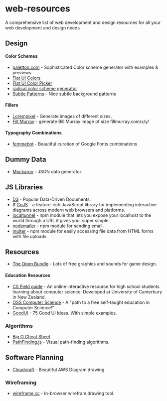 # web-resources
A comprehensive list of web development and design resources for all your web development and design needs

## Design
#### Color Schemes
+ <a href="http://paletton.com/">paletton.com</a> - Sophisticated Color scheme generator with examples & previews.
+ <a href="http://www.materialui.co/flatuicolors">Flat UI Colors</a>
+ <a href="http://www.flatuicolorpicker.com/">Flat UI Color Picker</a>
+ <a href="http://www.coolors.co/">radical color scheme generator</a>
+ <a href="http://subtlepatterns.com/">Subtle Patterns</a> - Nice subtle background patterns

#### Fillers
+ <a href="http://lorempixel.com/">Lorempixel</a> - Generate images of different sizes.
+ <a href="http://fillmurray.com/">Fill Murray</a> - generate Bill Murray image of size fillmurray.com/x/y/

#### Typography Combinations
+ <a href='http://femmebot.github.io/google-type/'>femmebot</a> - Beautiful curation of Google Fonts combinations
## Dummy Data
+ <a href="https://www.mockaroo.com/">Mockaroo</a> - JSON data generator.

## JS Libraries
+ <a href="http://d3.js">D3</a> - Popular Data-Driven Documents.
+ _$_ <a href="http://gojs.net">GoJS</a> - a feature-rich JavaScript library for implementing interactive diagrams across modern web browsers and platforms.
+ <a href="https://localtunnel.me">localtunnel</a> - npm module that lets you expose your localhost to the world through a URL it gives you. super simple.
+ <a href="https://github.com/nodemailer/nodemailer">nodemailer</a> - npm module for sending email.
+ <a href="https://github.com/expressjs/multer">multer</a> - npm module for easily accessing file data from HTML forms with file uploads

## Resources
+ <a href="http://open.commonly.cc/">The Open Bundle</a> - Lots of free graphics and sounds for game design.

#### Education Resources
+ <a href="http://www.csfieldguide.org.nz/">CS Field guide</a> - An online interactive resource for high school students learning about computer science. Developed at University of Canterbury in New Zealand.
+ <a href="https://github.com/open-source-society/computer-science"> OSS Computer Science</a> - A "path to a free self-taught education in Computer Science!"
+ <a href="#">GoodUI</a> - 75 Good UI Ideas. With simple examples.

### Algorithms
+ <a href="http://bigocheatsheet.com/">Big O Cheat Sheet</a>
+ <a href="http://qiao.github.io/PathFinding.js/visual/">PathFinding.js</a> - Visual path-finding algorithms.

## Software Planning
+ <a href="https://cloudcraft.co/">Cloudcraft</a> - Beautiful AWS Diagram drawing.
### Wireframing
+ <a href="https://wireframe.cc/">wireframe.cc</a> - In-browser wirefram drawing tool.
